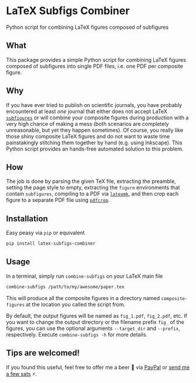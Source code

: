 # LaTeX Subfigs Combiner

Python script for combining LaTeX figures composed of subfigures

## What

This package provides a simple Python script for combining LaTeX figures composed of subfigures into single PDF files, i.e. one PDF per composite figure.

## Why

If you have ever tried to publish on scientific journals, you have probably encountered at least *one* journal that either does not accept LaTeX [`subfigures`](https://www.ctan.org/pkg/subcaption) or will combine your composite figures during production with a very high chance of making a mess (both scenarios are completely unreasonable, but yet they happen sometimes).
Of course, you really like those shiny composite LaTeX figures and do not want to waste time painstakingly stitching them together by hand (e.g. using Inkscape).
This Python script provides an hands-free automated solution to this problem.

## How

The job is done by parsing the given TeX file, extracting the preamble, setting the page style to empty, extracting the `figure` environments that contain `subfigures`, compiling to a PDF via [`latexmk`](https://www.ctan.org/pkg/latexmk/), and then crop each figure to a separate PDF file using [`pdfcrop`](https://www.ctan.org/pkg/pdfcrop).

## Installation

Easy peasy via `pip` or equivalent

```bash
pip install latex-subfigs-combiner
```

## Usage

In a terminal, simply run `combine-subfigs` on your LaTeX main file

```bash
combine-subfigs /path/to/my/awesome/paper.tex
```

This will produce all the composite figures in a directory named `composite-figures` at the location you called the script from.

By default, the output figures will be named as `fig_1.pdf`, `fig_2.pdf`, etc.
If you want to change the output directory or the filename prefix `fig_` of the figures, you can use the optional arguments `--target_dir` and `--prefix`, respectively.
Execute `combine-subfigs -h` for more details.

## Tips are welcomed!

If you found this useful, feel free to offer me a beer :beer: via [PayPal](https://paypal.me/GiovanniBordiga/3 "Send tip via PayPal") or [send me a few sats](http://deadcat.epizy.com/ "Send tip via LN") :zap:.
